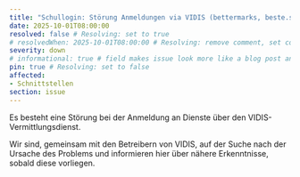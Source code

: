 ```yaml
---
title: "Schullogin: Störung Anmeldungen via VIDIS (bettermarks, beste.schule, HubbS, Meta-Videoportal)"
date: 2025-10-01T08:00:00
resolved: false # Resolving: set to true
# resolvedWhen: 2025-10-01T08:00:00 # Resolving: remove comment, set correct end datetime
severity: down
# informational: true # field makes issue look more like a blog post and removes any references to downtime length
pin: true # Resolving: set to false
affected:
- Schnittstellen
section: issue
---
```


Es besteht eine Störung bei der Anmeldung an Dienste über den VIDIS-Vermittlungsdienst. 

Wir sind, gemeinsam mit den Betreibern von VIDIS, auf der Suche nach der Ursache des Problems und informieren hier über nähere Erkenntnisse, sobald diese vorliegen.
